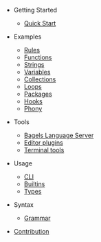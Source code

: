 * Getting Started
  * [Quick Start](guide.md)

* Examples
  * [Rules](examples/rules.md)
  * [Functions](examples/functions.md)
  * [Strings](examples/strings.md)
  * [Variables](examples/variables.md)
  * [Collections](examples/collections.md)
  * [Loops](examples/loops.md)
  * [Packages](examples/packages.md)
  * [Hooks](examples/hooks.md)
  * [Phony](examples/phony.md)

* Tools
  * [Bagels Language Server](tools/bagels.md)
  * [Editor plugins](tools/editors.md)
  * [Terminal tools](tools/terminals.md)

* Usage
  * [CLI](cli.md)
  * [Builtins](builtins.md)
  * [Types](types.md)

* Syntax
  * [Grammar](grammar.md)

* [Contribution](contribution.md)
